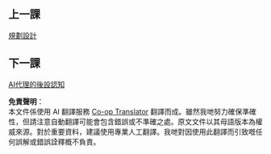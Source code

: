 <!--
CO_OP_TRANSLATOR_METADATA:
{
  "original_hash": "c692a8975d7d5b99575a553de1c5e8a7",
  "translation_date": "2025-05-20T07:39:21+00:00",
  "source_file": "08-multi-agent/README.md",
  "language_code": "hk"
}
-->
## 上一課

[規劃設計](../07-planning-design/README.md)

## 下一課

[AI代理的後設認知](../09-metacognition/README.md)

**免責聲明**：  
本文件係使用 AI 翻譯服務 [Co-op Translator](https://github.com/Azure/co-op-translator) 翻譯而成。雖然我哋努力確保準確性，但請注意自動翻譯可能會包含錯誤或不準確之處。原文文件以其母語版本為權威來源。對於重要資料，建議使用專業人工翻譯。我哋對因使用此翻譯而引致嘅任何誤解或錯誤詮釋概不負責。